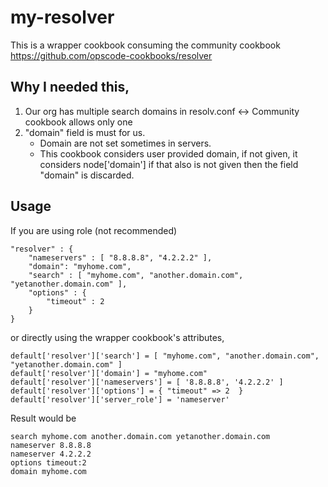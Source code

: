 my-resolver
===========

This is a wrapper cookbook consuming the community cookbook https://github.com/opscode-cookbooks/resolver

Why I needed this,
---
1. Our org has multiple search domains in resolv.conf  <-> Community cookbook allows only one
2. "domain" field is must for us.
    - Domain are not set sometimes in servers.
    - This cookbook considers user provided domain, if not given, it considers node['domain'] if that also is not given then the field "domain" is discarded.

Usage
------

If you are  using role (not recommended)
```
"resolver" : {
    "nameservers" : [ "8.8.8.8", "4.2.2.2" ],
    "domain": "myhome.com",
    "search" : [ "myhome.com", "another.domain.com", "yetanother.domain.com" ],
    "options" : {
        "timeout" : 2
    }
}
```

or directly using the wrapper cookbook's attributes,
```
default['resolver']['search'] = [ "myhome.com", "another.domain.com", "yetanother.domain.com" ]
default['resolver']['domain'] = "myhome.com"
default['resolver']['nameservers'] = [ '8.8.8.8', '4.2.2.2' ]
default['resolver']['options'] = { "timeout" => 2  }
default['resolver']['server_role'] = 'nameserver'
```

Result would be
```
search myhome.com another.domain.com yetanother.domain.com
nameserver 8.8.8.8
nameserver 4.2.2.2
options timeout:2
domain myhome.com
```

